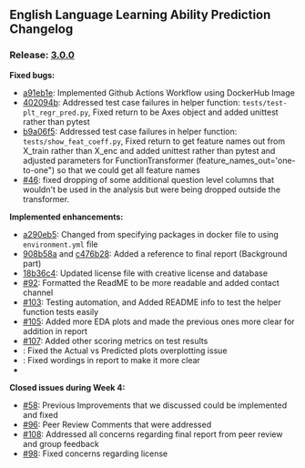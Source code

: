 ## English Language Learning Ability Prediction Changelog
### Release: [3.0.0](https://github.com/UBC-MDS/522-workflows-group-18/tree/3.0.0)

**Fixed bugs:**

- [a91eb1e](https://github.com/UBC-MDS/522-workflows-group-18/commit/a91eb1ecea2219b42b30e21bcca8a1023e690cf6): Implemented Github Actions Workflow using DockerHub Image 
- [402094b](https://github.com/UBC-MDS/522-workflows-group-18/commit/402094b8f906e4f92f0cd9ec749b27f19481eafd): Addressed test case failures in helper function: `tests/test-plt_regr_pred.py`, Fixed return to be Axes object and added unittest rather than pytest
- [b9a06f5](https://github.com/UBC-MDS/522-workflows-group-18/commit/b9a06f5875ca940933eeb148d9a5aa6dd6568d55): Addressed test case failures in helper function: `tests/show_feat_coeff.py`, Fixed return to get feature names out from X_train rather than X_enc and added unittest rather than pytest and adjusted parameters for FunctionTransformer (feature_names_out='one-to-one") so that we could get all feature names 
- [\#46](https://github.com/UBC-MDS/522-workflows-group-18/pull/47/commits): fixed dropping of some additional question level columns that wouldn't be used in the analysis but were being dropped outside the transformer.


**Implemented enhancements:**

- [a290eb5](https://github.com/UBC-MDS/522-workflows-group-18/commit/a290eb55db4eba745c33db6f36c8456a35647503): Changed from specifying packages in docker file to using `environment.yml` file 
- [908b58a](https://github.com/UBC-MDS/522-workflows-group-18/pull/101/commits/908b58a4099f6f096f24eae080992fc74165ae95) and [c476b28](https://github.com/UBC-MDS/522-workflows-group-18/pull/101/commits/c476b28c8e5e79e7187c707f4e85415da07485ca): Added a reference to final report (Background part)
- [18b36c4](https://github.com/UBC-MDS/522-workflows-group-18/pull/99/commits/18b36c4ffed23ca2d4e8848275de6c9f1dd5e417): Updated license file with creative license and database
- [\#92](https://github.com/UBC-MDS/522-workflows-group-18/pull/92): Formatted the ReadME to be more readable and added contact channel
- [\#103](https://github.com/UBC-MDS/522-workflows-group-18/pull/103/files): Testing automation, and Added README info to test the helper function tests easily 
- [\#105](https://github.com/UBC-MDS/522-workflows-group-18/pull/105/files): Added more EDA plots and made the previous ones more clear for addition in report
- [\#107](https://github.com/UBC-MDS/522-workflows-group-18/pull/107/files): Added other scoring metrics on test results 
- [](): Fixed the Actual vs Predicted plots overplotting issue 
- [](): Fixed wordings in report to make it more clear 
- 

**Closed issues during Week 4:**

- [\#58](https://github.com/UBC-MDS/522-workflows-group-18/issues/58): Previous Improvements that we discussed could be implemented and fixed  
- [\#96](https://github.com/UBC-MDS/522-workflows-group-18/issues/96): Peer Review Comments that were addressed 
- [\#108](https://github.com/UBC-MDS/522-workflows-group-18/issues/108): Addressed all concerns regarding final report from peer review and group feedback
- [\#98](https://github.com/UBC-MDS/522-workflows-group-18/issues/98): Fixed concerns regarding license